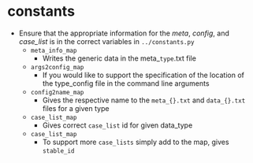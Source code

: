 # constants

- Ensure that the appropriate information for the _meta_, _config_, and _case_list_ is in the correct variables in `../constants.py`
  - `meta_info_map`
    - Writes the generic data in the meta_`type`.txt file
  - `args2config_map`
    - If you would like to support the specification of the location of the type_config file in the command line arguments
  - `config2name_map`
    - Gives the respective name to the `meta_{}.txt` and `data_{}.txt` files for a given type
  - `case_list_map`
    - Gives correct `case_list` id for given data_type
  - `case_list_map`
    - To support more `case_lists` simply add to the map, gives `stable_id`
